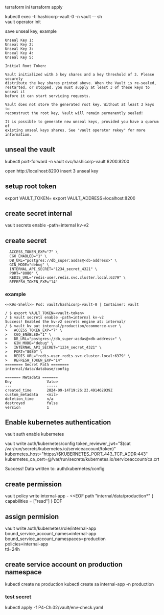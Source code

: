 
terraform ini
terraform apply


kubectl exec -ti  hashicorp-vault-0  -n vault -- sh                   
vault operator init

save unseal key, example

```
Unseal Key 1: 
Unseal Key 2: 
Unseal Key 3: 
Unseal Key 4: 
Unseal Key 5: 

Initial Root Token: 

Vault initialized with 5 key shares and a key threshold of 3. Please securely
distribute the key shares printed above. When the Vault is re-sealed,
restarted, or stopped, you must supply at least 3 of these keys to unseal it
before it can start servicing requests.

Vault does not store the generated root key. Without at least 3 keys to
reconstruct the root key, Vault will remain permanently sealed!

It is possible to generate new unseal keys, provided you have a quorum of
existing unseal keys shares. See "vault operator rekey" for more information.
```

## unseal the vault
kubectl port-forward -n vault svc/hashicorp-vault  8200:8200

open http://localhost:8200
insert 3 unseal key

## setup root token

export VAULT_TOKEN=<vault-token>
export VAULT_ADDRESS=localhost:8200  


## create secret internal

vault secrets enable -path=internal kv-v2

## create secret

```vault kv put internal/production/ecommerce-user \
  ACCESS_TOKEN_EXP="7" \
  CGO_ENABLED="1" \
  DB_URL="postgres://db_super:asdas@<db-address>" \
  GIN_MODE="debug" \
  INTERNAL_API_SECRET="1234_secret_4321" \
  PORT="8080" \
  REDIS_URL="redis-user.redis.svc.cluster.local:6379" \
  REFRESH_TOKEN_EXP="14"
```

### example

```
<<K9s-Shell>> Pod: vault/hashicorp-vault-0 | Container: vault

/ $ export VAULT_TOKEN=<vault-token>
/ $ vault secrets enable -path=internal kv-v2
Success! Enabled the kv-v2 secrets engine at: internal/
/ $ vault kv put internal/production/ecommerce-user \
>   ACCESS_TOKEN_EXP="7" \
>   CGO_ENABLED="1" \
>   DB_URL="postgres://db_super:asdas@<db-address>" \
>   GIN_MODE="debug" \
>   INTERNAL_API_SECRET="1234_secret_4321" \
>   PORT="8080" \
>   REDIS_URL="redis-user.redis.svc.cluster.local:6379" \
>   REFRESH_TOKEN_EXP="14"
======== Secret Path ========
internal/data/database/config

======= Metadata =======
Key                Value
---                -----
created_time       2024-09-14T19:26:23.491462939Z
custom_metadata    <nil>
deletion_time      n/a
destroyed          false
version            1
```

## Enable kubernetes authentication

vault auth enable kubernetes

vault write auth/kubernetes/config token_reviewer_jwt="$(cat /var/run/secrets/kubernetes.io/serviceaccount/token)" kubernetes_host="https://$KUBERNETES_PORT_443_TCP_ADDR:443" kubernetes_ca_cert=@/var/run/secrets/kubernetes.io/serviceaccount/ca.crt

Success! Data written to: auth/kubernetes/config


## create permission

vault policy write internal-app - <<EOF
path "internal/data/production*" {
   capabilities = ["read"]
}
EOF

## assign permision

vault write auth/kubernetes/role/internal-app \
      bound_service_account_names=internal-app \
      bound_service_account_namespaces=production \
      policies=internal-app \
      ttl=24h

## create service account on production namespace
kubectl create ns production
kubectl create sa internal-app -n production

### test secret
kubectl apply -f P4-Ch.02/vault/env-check.yaml
